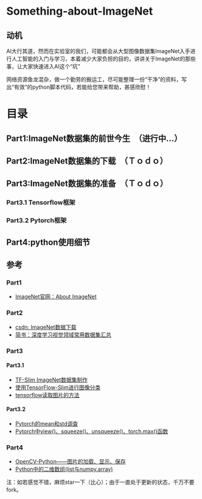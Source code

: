 # Something-about-ImageNet
## 动机
AI大行其道，然而在实验室的我们，可能都会从大型图像数据集ImageNet入手进行人工智能的入门与学习，本着减少大家负担的目的，讲讲关于ImageNet的那些事，让大家快速进入AI这个“坑”

网络资源鱼龙混杂，做一个勤劳的搬运工，尽可能整理一份“干净”的资料，写出“有效”的python脚本代码，若能给您带来帮助，甚感欣慰！
# 目录
## Part1:ImageNet数据集的前世今生　（进行中...）
## Part2:ImageNet数据集的下载　（Ｔｏｄｏ）
## Part3:ImageNet数据集的准备　（Ｔｏｄｏ）
### Part3.1 Tensorflow框架  
### Part3.2 Pytorch框架
## Part4:python使用细节

## 参考
### Part1
- [ImageNet官网：About ImageNet](http://www.image-net.org/about-stats)
### Part2
- [csdn: ImageNet数据下载](https://blog.csdn.net/weixin_41043240/article/details/80305311)
- [简书：深度学习视觉领域常用数据集汇总](https://www.jianshu.com/p/9990284bc4d5)
### Part3
#### Part3.1 
- [TF-Slim ImageNet数据集制作](https://blog.csdn.net/Gavin__Zhou/article/details/80242998)
- [使用TensorFlow-Slim进行图像分类](https://lijiancheng0614.github.io/2017/06/29/2017_06_29_TensorFlow-Slim-image-classification/)
- [tensorflow读取图片的方法](https://blog.csdn.net/uestc_c2_403/article/details/74435286)
#### Part3.2
- [Pytorch的mean和std调查](https://blog.csdn.net/raby_gyl/article/details/80982375)
- [Pytorch中view()、squeeze()、unsqueeze()、torch.max()函数](https://blog.csdn.net/lanse_zhicheng/article/details/79148678)
### Part4
- [OpenCV-Python——图片的加载、显示、保存](https://www.jianshu.com/p/ae510711e7ab)
- [Python中的二维数组(list与numpy.array)](https://blog.csdn.net/qq_30490125/article/details/51445390)

注：如若感觉不错，麻烦star一下（比心）；由于一直处于更新的状态，千万不要fork。
